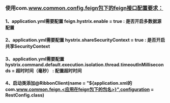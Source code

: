 ### 使用com.www.common.config.feign包下的feign接口配置要求：
#### 1、application.yml需要配置 feign.hystrix.enable = true : 是否开启多数据源配置
#### 2、application.yml需要配置 hystrix.shareSecurityContext = true : 是否开启共享SecurityContext
#### 3、application.yml需要配置 hystrix.command.default.execution.isolation.thread.timeoutInMilliseconds = 超时时间（毫秒） : 配置超时时间
#### 4、启动类添加@RibbonClient(name = "${application.xml的com.www.common.feign.<应用在feign包下的包名>}",configuration = RestConfig.class)